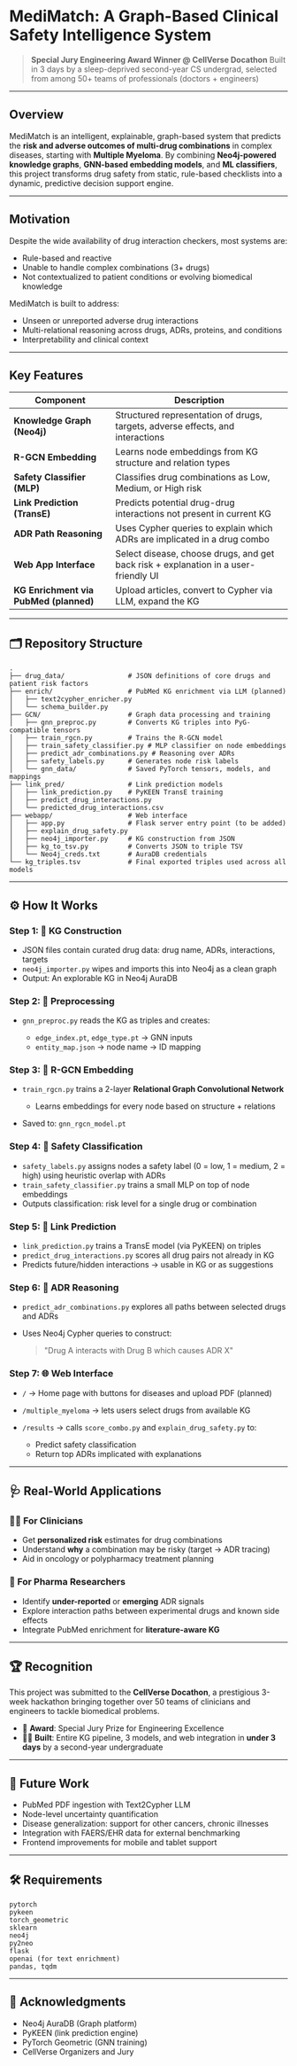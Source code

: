 # MediMatch: A Graph-Based Clinical Safety Intelligence System

> **Special Jury Engineering Award Winner @ CellVerse Docathon**
> Built in 3 days by a sleep-deprived second-year CS undergrad, selected from among 50+ teams of professionals (doctors + engineers)

---

## Overview

MediMatch is an intelligent, explainable, graph-based system that predicts the **risk and adverse outcomes of multi-drug combinations** in complex diseases, starting with **Multiple Myeloma**. By combining **Neo4j-powered knowledge graphs**, **GNN-based embedding models**, and **ML classifiers**, this project transforms drug safety from static, rule-based checklists into a dynamic, predictive decision support engine.

---

## Motivation

Despite the wide availability of drug interaction checkers, most systems are:

* Rule-based and reactive
* Unable to handle complex combinations (3+ drugs)
* Not contextualized to patient conditions or evolving biomedical knowledge

MediMatch is built to address:

* Unseen or unreported adverse drug interactions
* Multi-relational reasoning across drugs, ADRs, proteins, and conditions
* Interpretability and clinical context

---

## Key Features

| Component                              | Description                                                                         |
| -------------------------------------- | ----------------------------------------------------------------------------------- |
| **Knowledge Graph (Neo4j)**            | Structured representation of drugs, targets, adverse effects, and interactions      |
| **R-GCN Embedding**                    | Learns node embeddings from KG structure and relation types                         |
| **Safety Classifier (MLP)**            | Classifies drug combinations as Low, Medium, or High risk                           |
| **Link Prediction (TransE)**           | Predicts potential drug-drug interactions not present in current KG                 |
| **ADR Path Reasoning**                 | Uses Cypher queries to explain which ADRs are implicated in a drug combo            |
| **Web App Interface**                  | Select disease, choose drugs, and get back risk + explanation in a user-friendly UI |
| **KG Enrichment via PubMed (planned)** | Upload articles, convert to Cypher via LLM, expand the KG                           |

---

## 🗂️ Repository Structure

```
.
├── drug_data/                # JSON definitions of core drugs and patient risk factors
├── enrich/                   # PubMed KG enrichment via LLM (planned)
│   ├── text2cypher_enricher.py
│   └── schema_builder.py
├── GCN/                      # Graph data processing and training
│   ├── gnn_preproc.py        # Converts KG triples into PyG-compatible tensors
│   ├── train_rgcn.py         # Trains the R-GCN model
│   ├── train_safety_classifier.py # MLP classifier on node embeddings
│   ├── predict_adr_combinations.py # Reasoning over ADRs
│   ├── safety_labels.py      # Generates node risk labels
│   └── gnn_data/             # Saved PyTorch tensors, models, and mappings
├── link_pred/                # Link prediction models
│   ├── link_prediction.py    # PyKEEN TransE training
│   ├── predict_drug_interactions.py
│   └── predicted_drug_interactions.csv
├── webapp/                   # Web interface
│   ├── app.py                # Flask server entry point (to be added)
│   ├── explain_drug_safety.py
│   ├── neo4j_importer.py     # KG construction from JSON
│   ├── kg_to_tsv.py          # Converts JSON to triple TSV
│   └── Neo4j_creds.txt       # AuraDB credentials
└── kg_triples.tsv            # Final exported triples used across all models
```

---

## ⚙️ How It Works

### Step 1: 🧱 KG Construction

* JSON files contain curated drug data: drug name, ADRs, interactions, targets
* `neo4j_importer.py` wipes and imports this into Neo4j as a clean graph
* Output: An explorable KG in Neo4j AuraDB

### Step 2: 🔁 Preprocessing

* `gnn_preproc.py` reads the KG as triples and creates:

  * `edge_index.pt`, `edge_type.pt` → GNN inputs
  * `entity_map.json` → node name → ID mapping

### Step 3: 🔬 R-GCN Embedding

* `train_rgcn.py` trains a 2-layer **Relational Graph Convolutional Network**

  * Learns embeddings for every node based on structure + relations
* Saved to: `gnn_rgcn_model.pt`

### Step 4: 🧪 Safety Classification

* `safety_labels.py` assigns nodes a safety label (0 = low, 1 = medium, 2 = high) using heuristic overlap with ADRs
* `train_safety_classifier.py` trains a small MLP on top of node embeddings
* Outputs classification: risk level for a single drug or combination

### Step 5: 🔗 Link Prediction

* `link_prediction.py` trains a TransE model (via PyKEEN) on triples
* `predict_drug_interactions.py` scores all drug pairs not already in KG
* Predicts future/hidden interactions → usable in KG or as suggestions

### Step 6: 🧠 ADR Reasoning

* `predict_adr_combinations.py` explores all paths between selected drugs and ADRs
* Uses Neo4j Cypher queries to construct:

  > "Drug A interacts with Drug B which causes ADR X"

### Step 7: 🌐 Web Interface

* `/` → Home page with buttons for diseases and upload PDF (planned)
* `/multiple_myeloma` → lets users select drugs from available KG
* `/results` → calls `score_combo.py` and `explain_drug_safety.py` to:

  * Predict safety classification
  * Return top ADRs implicated with explanations

---

## 🩺 Real-World Applications

### 👩‍⚕️ For Clinicians

* Get **personalized risk** estimates for drug combinations
* Understand **why** a combination may be risky (target → ADR tracing)
* Aid in oncology or polypharmacy treatment planning

### 🧪 For Pharma Researchers

* Identify **under-reported** or **emerging** ADR signals
* Explore interaction paths between experimental drugs and known side effects
* Integrate PubMed enrichment for **literature-aware KG**

---

## 🏆 Recognition

This project was submitted to the **CellVerse Docathon**, a prestigious 3-week hackathon bringing together over 50 teams of clinicians and engineers to tackle biomedical problems.

* 🥇 **Award**: Special Jury Prize for Engineering Excellence
* 🧑‍💻 **Built**: Entire KG pipeline, 3 models, and web integration in **under 3 days** by a second-year undergraduate

---

## 📌 Future Work

* PubMed PDF ingestion with Text2Cypher LLM
* Node-level uncertainty quantification
* Disease generalization: support for other cancers, chronic illnesses
* Integration with FAERS/EHR data for external benchmarking
* Frontend improvements for mobile and tablet support

---

## 🛠 Requirements

```
pytorch
pykeen
torch_geometric
sklearn
neo4j
py2neo
flask
openai (for text enrichment)
pandas, tqdm
```

---

## 🙌 Acknowledgments

* Neo4j AuraDB (Graph platform)
* PyKEEN (link prediction engine)
* PyTorch Geometric (GNN training)
* CellVerse Organizers and Jury
